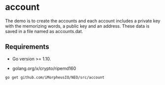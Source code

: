 
account
===

The demo is to create the accounts and each account includes a private key with the memorizing words, a public key and an address. These data is saved in a file named as accounts.dat.

## Requirements

- Go version >= 1.10.

- golang.org/x/crypto/ripemd160

```bash
go get github.com/iMorpheusIO/NEO/src/account
```
